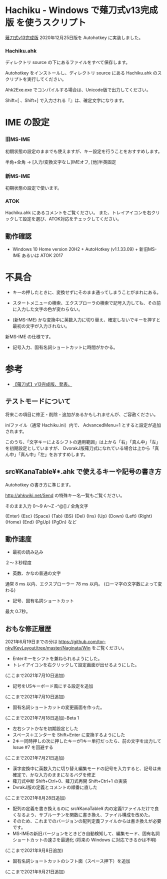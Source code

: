 # Hachiku - Windows で薙刀式v13完成版 を使うスクリプト

[薙刀式v13完成版](http://oookaworks.seesaa.net/article/479173898.html#gsc.tab=0) 2020年12月25日版を Autohotkey に実装しました。

### Hachiku.ahk

ディレクトリ source の下にあるファイルをすべて保存します。

Autohotkey をインストールし、ディレクトリ source にある Hachiku.ahk のスクリプトを実行してください。

Ahk2Exe.exe でコンパイルする場合は、Unicode版で出力してください。

Shift+[ 、Shift+] で入力される『』は、確定文字になります。

# IME の設定

### 旧MS-IME

初期状態の設定のままでも使えますが、キー設定を行うことをおすすめします。

半角+全角	→	[入力/変換文字なし]IMEオフ, [他]半英固定

### 新MS-IME

初期状態の設定で使います。

### ATOK

Hachiku.ahk にあるコメントをご覧ください。
また、トレイアイコンを右クリックして設定を選び、ATOK対応をチェックしてください。

## 動作確認

* Windows 10 Home version 20H2 + AutoHotkey (v1.1.33.09) + 新旧MS-IME あるいは ATOK 2017

# 不具合

* キーの押したときに、変換せずにそのまま通ってしまうことがまれにある。

* スタートメニューの検索、エクスプローラの検索で記号入力しても、その前に入力した文字の色が変わらない。

* (新MS-IME) かな変換中に英数入力に切り替え、確定しないでキーを押すと最初の文字が入力されない。

新MS-IME の仕様です。

* 記号入力、固有名詞ショートカットに時間がかかる。

# 参考

* [【薙刀式】v13完成版、発表。](http://oookaworks.seesaa.net/article/479173898.html#gsc.tab=0)

## テストモードについて

将来この項目に修正・削除・追加があるかもしれませんが、ご容赦ください。

iniファイル（通常 Hachiku.ini）内で、
AdvancedMenu=1
とすると設定が追加されます。

このうち、「文字キーによるシフトの適用範囲」は上から「右」「真ん中」「左」を初期設定としていますが、
DvorakJ版薙刀式になれている場合は上から「真ん中」「真ん中」「左」をおすすめします。

## src¥KanaTable¥*.ahk で使えるキーや記号の書き方

Autohotkey の書き方に準じます。

http://ahkwiki.net/Send の特殊キー名一覧もご覧ください。

そのまま入力	0〜9 A〜Z -^@[]./ 全角文字

{Enter} {Esc} {Space} {Tab} {BS} {Del} {Ins}
{Up} {Down} {Left} {Right}
{Home} {End} {PgUp} {PgDn}
など

## 動作速度

* 最初の読み込み

２～３秒程度

* 英数、かなの普通の文字

通常 8 ms 以内、エクスプローラー 78 ms 以内。
(ローマ字の文字数によって変わる)

* 記号、固有名詞ショートカット

最大 0.7秒。

## おもな修正履歴

2021年6月19日までの分は https://github.com/tor-nky/KeyLayout/tree/master/Naginata/Win をご覧ください。

* Enterキーをシフトを兼ねられるようにした。
* トレイアイコンを右クリックして設定画面が出せるようにした。

(ここまで2021年7月10日追加)

* 記号をUSキーボード風にする設定を追加

(ここまで2021年7月10日追加)

* 固有名詞ショートカットの変更画面を作った。

(ここまで2021年7月18日追加)-Beta 1

* 左右シフトかなを初期設定とした
* スペース＋エンターを Shift+Enter に変換するようにした
* 2キー同時押しの次に押したキーが1キー単打だったら、前の文字を出力して Issue #7 を回避する

(ここまで2021年7月21日追加)

* 漢字変換中に英数入力に切り替え編集モードの記号を入力すると、記号は未確定で、かな入力のままになるバグを修正
* 薙刀式中断 Shift+Ctrl+0、薙刀式再開 Shift+Ctrl+1 の実装
* DvrakJ版の定義とコメントの順番に直した

(ここまで2021年8月28日追加)

* 配列の定義を書き換えるのに src¥KanaTable¥ 内の定義1ファイルだけで良くなるよう、サブルーチンを関数に書き換え、ファイル構成を改めた。
* そのため、これまでのバージョンの配列定義ファイルからは書き換えが必要です。
* MS-IMEの新旧バージョンをときどき自動検知して、編集モード、固有名詞ショートカットの速さを最適化 (将来の Windows に対応できるかは不明)

(ここまで2021年9月8日追加)

* 固有名詞ショートカットのシフト面（スペース押下）を追加

(ここまで2021年9月21日追加)
